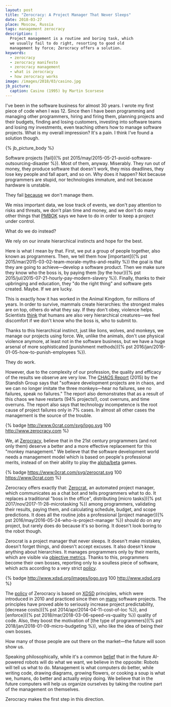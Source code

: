 ```yaml
---
layout: post
title: "Zerocracy: A Project Manager That Never Sleeps"
date: 2018-03-27
place: Moscow, Russia
tags: management zerocracy
description: |
  Project management is a routine and boring task, which
  we usually fail to do right, resorting to good old
  management by force; Zerocracy offers a solution.
keywords:
  - zerocracy
  - zerocracy manifesto
  - zerocracy management
  - what is zerocracy
  - how zerocracy works
image: /images/2018/03/casino.jpg
jb_picture:
  caption: Casino (1995) by Martin Scorsese
---
```


I've been in the software business for almost 30 years. I wrote my first piece of code
when I was 12. Since then I have been programming and managing other programmers,
hiring and firing them, planning projects and their budgets, finding and losing
customers, investing into software teams and losing my investments,
even teaching others how to manage software projects. What is my overall
impression? It's a pain. I think I've found a solution though.

<!--more-->

{% jb_picture_body %}

Software projects [fail]({% pst 2015/may/2015-05-21-avoid-software-outsourcing-disaster %}).
Most of them, anyway. Miserably. They run out of money, they
produce software that doesn't work, they miss deadlines, they
lose key people and fall apart, and so on.
Why does it happen? Not because programmers are stupid, nor technologies immature, and not because
hardware is unstable.

They fail [because](https://www.infoq.com/articles/software-failure-reasons) we don't manage them.

We miss important data, we lose track of events, we don't pay attention
to risks and threats, we don't plan time and money, and we don't do many other
things that [PMBOK](https://en.wikipedia.org/wiki/Project_Management_Body_of_Knowledge)
says we have to do in order to keep a project under control.

What do we do instead?

We rely on our innate hierarchical instincts and hope for the best.

Here is what I mean by that.
First, we put a group of people together, also known as programmers. Then,
we tell them how [important]({% pst 2015/mar/2015-03-02-team-morale-myths-and-reality %})
the goal is that they are going to achieve&mdash;develop
a software product. Then we make sure they know who the boss is, by paying
them [by the hour]({% pst 2015/jul/2015-07-21-hourly-pay-modern-slavery %}).
Finally, thanks to their upbringing and education,
they "do the right thing" and software gets created. Maybe. If we are lucky.

This is exactly how it has worked in the Animal Kingdom, for millions of years.
In order to survive, mammals create hierarchies: the strongest males are on top, others
do what they say. If they don't obey, violence helps. Scientists [think](https://www.ncbi.nlm.nih.gov/pubmed/26133375)
that humans are also very hierarchical creatures&mdash;we feel discomfort
if we don't know who the boss is, who to submit to.

Thanks to this hierarchical instinct, just like lions, wolves, and monkeys,
we manage our projects using force.
We, unlike the animals, don't use physical violence anymore, at least not in the software business, but
we have a huge arsenal of more sophisticated
[punishment methods]({% pst 2016/jan/2016-01-05-how-to-punish-employees %}).

They do work.

However, due to the complexity of our profession, the quality
and efficacy of the results we observe are very low.
The [CHAOS Report](https://www.projectsmart.co.uk/white-papers/chaos-report.pdf) (2015)
by the Standish Group says that "software development projects
are in chaos, and we can no longer imitate the three monkeys&mdash;hear no failures,
see no failures, speak no failures." The report also demonstrates that as a
result of this chaos we have restarts (94% projects!), cost overruns, and time
overruns. The report also says that technology incompetence is the root cause of project failures only in
7% cases. In almost all other cases the management is the source of the trouble.

{% badge http://www.0crat.com/svg/logo.svg 100 http://www.zerocracy.com %}

We, at [Zerocracy](http://www.zerocracy.com),
believe that in the 21st century programmers (and not only them) deserve
a better and a more effective replacement for this
"monkey management." We believe that the software development world
needs a management model which is based
on people's professional merits, instead of on their ability to play
the [alpha/beta](https://en.wikipedia.org/wiki/Alpha_%28ethology%29) games.

{% badge https://www.0crat.com/svg/zerocrat.svg 100 https://www.0crat.com %}

Zerocracy offers exactly that: [Zerocrat](https://www.0crat.com), an automated project manager, which
communicates as a chat bot and tells programmers what to do.
It replaces a traditional "boss in the office",
distributing [micro tasks]({% pst 2017/nov/2017-11-28-microtasking %})
among programmers, validating their results,
paying them, and calculating schedule, budget, and scope predictions. It does
all the routine jobs a professional [project manager]({% pst 2016/may/2016-05-24-who-is-project-manager %})
should do on any project, but rarely does do because it's so boring.
It doesn't look boring to the robot though.

Zerocrat is a project manager that never sleeps. It doesn't make mistakes,
doesn't forget things, and doesn't accept excuses.
It also doesn't know anything about hierarchies. It manages programmers
only by their merits, which are visible via [objective metrics](https://www.0crat.com/team).
Thanks to this, programmers become their own bosses, reporting only to a soulless piece of software,
which acts according to a very strict [policy](http://www.zerocracy.com/policy.html).

{% badge http://www.xdsd.org/images/logo.svg 100 http://www.xdsd.org %}

The [policy](http://www.zerocracy.com/policy.html)
of Zerocracy is based on [XDSD](http://www.xdsd.org) principles,
which were introduced in 2010 and practiced since then on [many](https://www.youtube.com/watch?v=qRZYJGYdrwk)
software projects. The principles have proved able to seriously increase project
predictability, [decrease costs]({% pst 2014/apr/2014-04-11-cost-of-loc %}),
and [enforce]({% pst 2018/mar/2018-03-06-speed-vs-quality %})
quality of code. Also, they boost the motivation of [the type of programmers]({% pst 2018/jan/2018-01-09-micro-budgeting %}),
who like the idea of being their own bosses.

How many of those people are out there
on the market&mdash;the future will soon show us.

Speaking philosophically, while it's a common
[belief](https://www.forbes.com/sites/quora/2017/12/18/artificial-intelligence-will-change-the-job-landscape-forever-heres-how-to-prepare/)
that in the future AI-powered robots will do what we want,
we believe in the opposite: Robots will tell us what to do. Management is
what computers do better, while writing code, drawing diagrams, growing flowers,
or cooking a soup is what we, humans, do better and actually enjoy doing.
We believe that in the future computers will help us organize
ourselves by taking the routine part of the management on themselves.

Zerocracy makes the first step in this direction.

